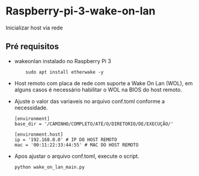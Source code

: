 # Raspberry-pi-3-wake-on-lan
Inicializar host via rede

## Pré requisitos
- wakeonlan instalado no Raspberry Pi 3 
    ```
        sudo apt install etherwake -y
    ```
- Host remoto com placa de rede com suporte a Wake On Lan (WOL), em alguns casos é necessário habilitar o WOL na BIOS do host remoto.

- Ajuste o valor das variaveis no arquivo conf.toml conforme a necessidade.
    ```
    [environment]
    base_dir = '/CAMINHO/COMPLETO/ATÉ/O/DIRETORIO/DE/EXECUÇÃO/'

    [environment.host]
    ip = '192.168.0.0' # IP DO HOST REMOTO
    mac = '00:11:22:33:44:55' # MAC DO HOST REMOTO
    ```
- Apos ajustar o arquivo conf.toml, execute o script.
    ```
    python wake_on_lan_main.py
    ```

